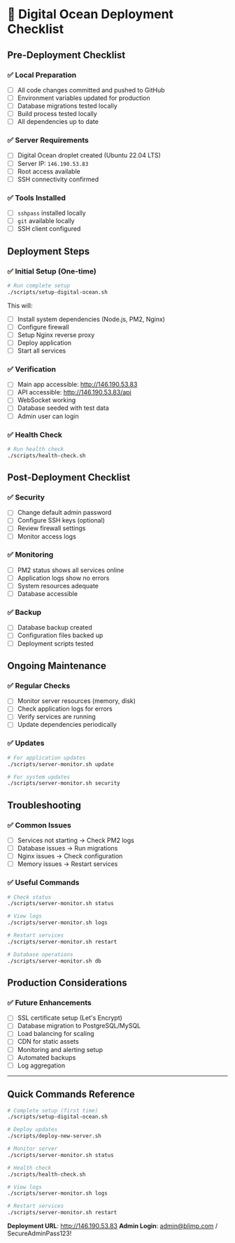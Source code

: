 # 🚀 Digital Ocean Deployment Checklist

## Pre-Deployment Checklist

### ✅ Local Preparation
- [ ] All code changes committed and pushed to GitHub
- [ ] Environment variables updated for production
- [ ] Database migrations tested locally
- [ ] Build process tested locally
- [ ] All dependencies up to date

### ✅ Server Requirements
- [ ] Digital Ocean droplet created (Ubuntu 22.04 LTS)
- [ ] Server IP: `146.190.53.83`
- [ ] Root access available
- [ ] SSH connectivity confirmed

### ✅ Tools Installed
- [ ] `sshpass` installed locally
- [ ] `git` available locally
- [ ] SSH client configured

## Deployment Steps

### ✅ Initial Setup (One-time)
```bash
# Run complete setup
./scripts/setup-digital-ocean.sh
```

This will:
- [ ] Install system dependencies (Node.js, PM2, Nginx)
- [ ] Configure firewall
- [ ] Setup Nginx reverse proxy
- [ ] Deploy application
- [ ] Start all services

### ✅ Verification
- [ ] Main app accessible: http://146.190.53.83
- [ ] API accessible: http://146.190.53.83/api
- [ ] WebSocket working
- [ ] Database seeded with test data
- [ ] Admin user can login

### ✅ Health Check
```bash
# Run health check
./scripts/health-check.sh
```

## Post-Deployment Checklist

### ✅ Security
- [ ] Change default admin password
- [ ] Configure SSH keys (optional)
- [ ] Review firewall settings
- [ ] Monitor access logs

### ✅ Monitoring
- [ ] PM2 status shows all services online
- [ ] Application logs show no errors
- [ ] System resources adequate
- [ ] Database accessible

### ✅ Backup
- [ ] Database backup created
- [ ] Configuration files backed up
- [ ] Deployment scripts tested

## Ongoing Maintenance

### ✅ Regular Checks
- [ ] Monitor server resources (memory, disk)
- [ ] Check application logs for errors
- [ ] Verify services are running
- [ ] Update dependencies periodically

### ✅ Updates
```bash
# For application updates
./scripts/server-monitor.sh update

# For system updates
./scripts/server-monitor.sh security
```

## Troubleshooting

### ✅ Common Issues
- [ ] Services not starting → Check PM2 logs
- [ ] Database issues → Run migrations
- [ ] Nginx issues → Check configuration
- [ ] Memory issues → Restart services

### ✅ Useful Commands
```bash
# Check status
./scripts/server-monitor.sh status

# View logs
./scripts/server-monitor.sh logs

# Restart services
./scripts/server-monitor.sh restart

# Database operations
./scripts/server-monitor.sh db
```

## Production Considerations

### ✅ Future Enhancements
- [ ] SSL certificate setup (Let's Encrypt)
- [ ] Database migration to PostgreSQL/MySQL
- [ ] Load balancing for scaling
- [ ] CDN for static assets
- [ ] Monitoring and alerting setup
- [ ] Automated backups
- [ ] Log aggregation

---

## Quick Commands Reference

```bash
# Complete setup (first time)
./scripts/setup-digital-ocean.sh

# Deploy updates
./scripts/deploy-new-server.sh

# Monitor server
./scripts/server-monitor.sh status

# Health check
./scripts/health-check.sh

# View logs
./scripts/server-monitor.sh logs

# Restart services
./scripts/server-monitor.sh restart
```

**Deployment URL**: http://146.190.53.83
**Admin Login**: admin@blimp.com / SecureAdminPass123!
